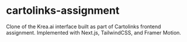# cartolinks-assignment
Clone of the Krea.ai interface built as part of Cartolinks frontend assignment. Implemented with Next.js, TailwindCSS, and Framer Motion.
